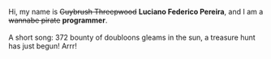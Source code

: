 Hi, my name is ~~Guybrush Threepwood~~ **Luciano Federico Pereira**, and I am a ~~wannabe pirate~~ **programmer**.<br><br>A short song: 372 bounty of doubloons gleams in the sun, a treasure hunt has just begun! Arrr!
